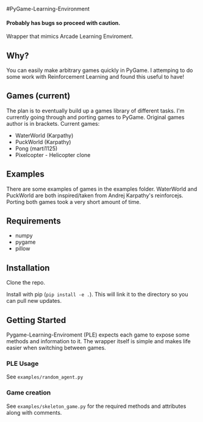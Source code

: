 #PyGame-Learning-Environment

#### Probably has bugs so proceed with caution.

Wrapper that mimics Arcade Learning Enviroment.


## Why?

You can easily make arbitrary games quickly in PyGame. I attemping to do some work with Reinforcement Learning and found this useful to have!

## Games (current)
The plan is to eventually build up a games library of different tasks. I'm currently going through and porting games to PyGame. Original games author is in brackets. Current games:

* WaterWorld (Karpathy)
* PuckWorld (Karpathy)
* Pong (marti1125)
* Pixelcopter - Helicopter clone

## Examples
There are some examples of games in the examples folder. WaterWorld and PuckWorld are both inspired/taken from Andrej Karpathy's reinforcejs. Porting both games took a very short amount of time.

## Requirements
* numpy
* pygame
* pillow

## Installation

Clone the repo. 

Install with pip (`pip install -e .`). This will link it to the directory so you can pull new updates.

## Getting Started
Pygame-Learning-Enviroment (PLE) expects each game to expose some methods and information to it. The wrapper itself is simple and makes life easier when switching between games.

### PLE Usage
See `examples/random_agent.py`

### Game creation
See `examples/skeleton_game.py` for the required methods and attributes along with comments.


```

